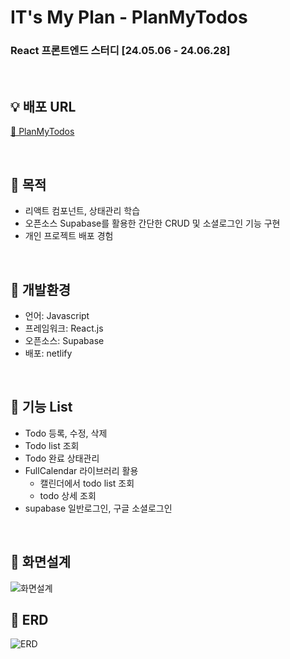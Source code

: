 # IT's My Plan - PlanMyTodos

### React 프론트엔드 스터디 [24.05.06 - 24.06.28]

<br>


## 💡 배포 URL
[📆 PlanMyTodos](https://planmytodos.netlify.app/#)

<br>

## 📌 목적
- 리액트 컴포넌트, 상태관리 학습
- 오픈소스 Supabase를 활용한 간단한 CRUD 및 소셜로그인 기능 구현
- 개인 프로젝트 배포 경험

<br>

## 📌 개발환경
- 언어: Javascript
- 프레임워크: React.js
- 오픈소스: Supabase
- 배포: netlify

<br>

## 📌 기능 List
- Todo 등록, 수정, 삭제
- Todo list 조회
- Todo 완료 상태관리
- FullCalendar 라이브러리 활용
    - 캘린더에서 todo list 조회 
    - todo 상세 조회
- supabase 일반로그인, 구글 소셜로그인

<br>

## 📌 화면설계
<img alt="화면설계" src="https://github.com/kimseryeong/react_study/assets/106288108/ca66b96b-3d91-492d-9b9c-6ebff1be7f81"/>

<br>

## 📌 ERD
<img alt="ERD" src="https://github.com/kimseryeong/react_study/assets/106288108/bd51a397-4397-40f7-b982-1a78f1cad744"/>

<br>


<!-- # Getting Started with Create React App

This project was bootstrapped with [Create React App](https://github.com/facebook/create-react-app).

## Available Scripts

In the project directory, you can run:

### `npm start`

Runs the app in the development mode.\
Open [http://localhost:3000](http://localhost:3000) to view it in your browser.

The page will reload when you make changes.\
You may also see any lint errors in the console.

### `npm test`

Launches the test runner in the interactive watch mode.\
See the section about [running tests](https://facebook.github.io/create-react-app/docs/running-tests) for more information.

### `npm run build`

Builds the app for production to the `build` folder.\
It correctly bundles React in production mode and optimizes the build for the best performance.

The build is minified and the filenames include the hashes.\
Your app is ready to be deployed!

See the section about [deployment](https://facebook.github.io/create-react-app/docs/deployment) for more information.

### `npm run eject`

**Note: this is a one-way operation. Once you `eject`, you can't go back!**

If you aren't satisfied with the build tool and configuration choices, you can `eject` at any time. This command will remove the single build dependency from your project.

Instead, it will copy all the configuration files and the transitive dependencies (webpack, Babel, ESLint, etc) right into your project so you have full control over them. All of the commands except `eject` will still work, but they will point to the copied scripts so you can tweak them. At this point you're on your own.

You don't have to ever use `eject`. The curated feature set is suitable for small and middle deployments, and you shouldn't feel obligated to use this feature. However we understand that this tool wouldn't be useful if you couldn't customize it when you are ready for it.

## Learn More

You can learn more in the [Create React App documentation](https://facebook.github.io/create-react-app/docs/getting-started).

To learn React, check out the [React documentation](https://reactjs.org/).

### Code Splitting

This section has moved here: [https://facebook.github.io/create-react-app/docs/code-splitting](https://facebook.github.io/create-react-app/docs/code-splitting)

### Analyzing the Bundle Size

This section has moved here: [https://facebook.github.io/create-react-app/docs/analyzing-the-bundle-size](https://facebook.github.io/create-react-app/docs/analyzing-the-bundle-size)

### Making a Progressive Web App

This section has moved here: [https://facebook.github.io/create-react-app/docs/making-a-progressive-web-app](https://facebook.github.io/create-react-app/docs/making-a-progressive-web-app)

### Advanced Configuration

This section has moved here: [https://facebook.github.io/create-react-app/docs/advanced-configuration](https://facebook.github.io/create-react-app/docs/advanced-configuration)

### Deployment

This section has moved here: [https://facebook.github.io/create-react-app/docs/deployment](https://facebook.github.io/create-react-app/docs/deployment)

### `npm run build` fails to minify

This section has moved here: [https://facebook.github.io/create-react-app/docs/troubleshooting#npm-run-build-fails-to-minify](https://facebook.github.io/create-react-app/docs/troubleshooting#npm-run-build-fails-to-minify) -->
